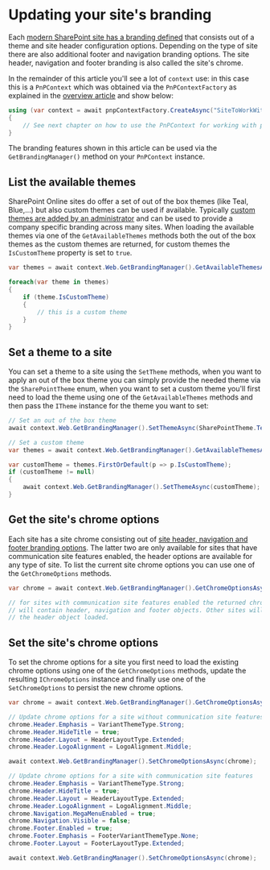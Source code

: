 # Updating your site's branding

Each [modern SharePoint site has a branding defined](https://support.microsoft.com/en-us/office/change-the-look-of-your-sharepoint-site-06bbadc3-6b04-4a60-9d14-894f6a170818) that consists out of a theme and site header configuration options. Depending on the type of site there are also additional footer and navigation branding options. The site header, navigation and footer branding is also called the site's chrome.

In the remainder of this article you'll see a lot of `context` use: in this case this is a `PnPContext` which was obtained via the `PnPContextFactory` as explained in the [overview article](readme.md) and show below:

```csharp
using (var context = await pnpContextFactory.CreateAsync("SiteToWorkWith"))
{
    // See next chapter on how to use the PnPContext for working with pages
}
```

The branding features shown in this article can be used via the `GetBrandingManager()` method on your `PnPContext` instance.

## List the available themes

SharePoint Online sites do offer a set of out of the box themes (like Teal, Blue,...) but also custom themes can be used if available. Typically [custom themes are added by an administrator](https://docs.microsoft.com/en-us/sharepoint/dev/declarative-customization/site-theming/sharepoint-site-theming-overview) and can be used to provide a company specific branding across many sites. When loading the available themes via one of the `GetAvailableThemes` methods both the out of the box themes as the custom themes are returned, for custom themes the `IsCustomTheme` property is set to `true`.

```csharp
var themes = await context.Web.GetBrandingManager().GetAvailableThemesAsync();

foreach(var theme in themes)
{
    if (theme.IsCustomTheme)
    {
        // this is a custom theme
    }
}
```

## Set a theme to a site

You can set a theme to a site using the `SetTheme` methods, when you want to apply an out of the box theme you can simply provide the needed theme via the `SharePointTheme` enum, when you want to set a custom theme you'll first need to load the theme using one of the `GetAvailableThemes` methods and then pass the `ITheme` instance for the theme you want to set:

```csharp
// Set an out of the box theme
await context.Web.GetBrandingManager().SetThemeAsync(SharePointTheme.Teal);

// Set a custom theme
var themes = await context.Web.GetBrandingManager().GetAvailableThemesAsync();

var customTheme = themes.FirstOrDefault(p => p.IsCustomTheme);
if (customTheme != null)
{
    await context.Web.GetBrandingManager().SetThemeAsync(customTheme);
}
```

## Get the site's chrome options

Each site has a site chrome consisting out of [site header, navigation and footer branding options](https://support.microsoft.com/en-us/office/change-the-look-of-your-sharepoint-site-06bbadc3-6b04-4a60-9d14-894f6a170818). The latter two are only available for sites that have communication site features enabled, the header options are available for any type of site. To list the current site chrome options you can use one of the `GetChromeOptions` methods.

```csharp
var chrome = await context.Web.GetBrandingManager().GetChromeOptionsAsync();

// for sites with communication site features enabled the returned chrome options 
// will contain header, navigation and footer objects. Other sites will only have
// the header object loaded.
```

## Set the site's chrome options

To set the chrome options for a site you first need to load the existing chrome options using one of the `GetChromeOptions` methods, update the resulting `IChromeOptions` instance and finally use one of the `SetChromeOptions` to persist the new chrome options.

```csharp
var chrome = await context.Web.GetBrandingManager().GetChromeOptionsAsync();

// Update chrome options for a site without communication site features
chrome.Header.Emphasis = VariantThemeType.Strong;
chrome.Header.HideTitle = true;
chrome.Header.Layout = HeaderLayoutType.Extended;
chrome.Header.LogoAlignment = LogoAlignment.Middle;

await context.Web.GetBrandingManager().SetChromeOptionsAsync(chrome);

// Update chrome options for a site with communication site features
chrome.Header.Emphasis = VariantThemeType.Strong;
chrome.Header.HideTitle = true;
chrome.Header.Layout = HeaderLayoutType.Extended;
chrome.Header.LogoAlignment = LogoAlignment.Middle;
chrome.Navigation.MegaMenuEnabled = true;
chrome.Navigation.Visible = false;
chrome.Footer.Enabled = true;
chrome.Footer.Emphasis = FooterVariantThemeType.None;
chrome.Footer.Layout = FooterLayoutType.Extended;

await context.Web.GetBrandingManager().SetChromeOptionsAsync(chrome);
```
